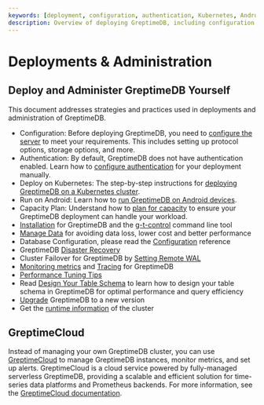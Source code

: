 ```yaml
---
keywords: [deployment, configuration, authentication, Kubernetes, Android, capacity planning, GreptimeCloud]
description: Overview of deploying GreptimeDB, including configuration, authentication, Kubernetes deployment, running on Android, capacity planning, and using GreptimeCloud.
---
```


# Deployments & Administration

## Deploy and Administer GreptimeDB Yourself

This document addresses strategies and practices used in deployments and administration of GreptimeDB.

- Configuration: Before deploying GreptimeDB, you need to [configure the server](configuration.md) to meet your requirements. This includes setting up protocol options, storage options, and more.
- Authentication: By default, GreptimeDB does not have authentication enabled. Learn how to [configure authentication](./authentication/overview.md) for your deployment manually.
- Deploy on Kubernetes: The step-by-step instructions for [deploying GreptimeDB on a Kubernetes cluster](./deploy-on-kubernetes/overview.md).
- Run on Android: Learn how to [run GreptimeDB on Android devices](run-on-android.md).
- Capacity Plan: Understand how to [plan for capacity](/user-guide/deployments-administration/capacity-plan.md) to ensure your GreptimeDB deployment can handle your workload.
- [Installation](/getting-started/installation/overview.md) for GreptimeDB and the [g-t-control](/reference/gtctl.md) command line tool
- [Manage Data](/user-guide/deployments-administration/manage-data/overview.md) for avoiding data loss, lower cost and better performance
- Database Configuration, please read the [Configuration](/user-guide/deployments-administration/configuration.md) reference
- GreptimeDB [Disaster Recovery](/user-guide/deployments-administration/disaster-recovery/overview.md)
- Cluster Failover for GreptimeDB by [Setting Remote WAL](./remote-wal/quick-start.md)
- [Monitoring metrics](/user-guide/deployments-administration/monitoring/export-metrics.md) and [Tracing](/user-guide/deployments-administration/monitoring/tracing.md) for GreptimeDB
- [Performance Tuning Tips](/user-guide/deployments-administration/performance-tuning-tips.md)
- Read [Design Your Table Schema](./design-table.md) to learn how to design your table schema in GreptimeDB for optimal performance and query efficiency
- [Upgrade](/user-guide/deployments-administration/upgrade.md) GreptimeDB to a new version
- Get the [runtime information](/user-guide/deployments-administration/runtime-info.md) of the cluster

## GreptimeCloud

Instead of managing your own GreptimeDB cluster,
you can use [GreptimeCloud](https://greptime.cloud) to manage GreptimeDB instances, monitor metrics, and set up alerts.
GreptimeCloud is a cloud service powered by fully-managed serverless GreptimeDB, providing a scalable and efficient solution for time-series data platforms and Prometheus backends.
For more information, see the [GreptimeCloud documentation](https://docs.greptime.com/nightly/greptimecloud/overview).
